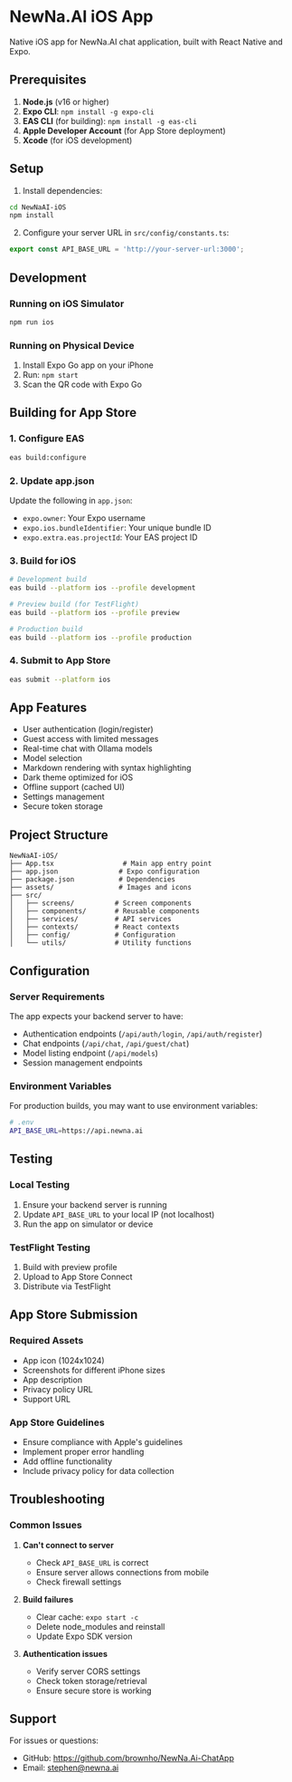 # NewNa.AI iOS App

Native iOS app for NewNa.AI chat application, built with React Native and Expo.

## Prerequisites

1. **Node.js** (v16 or higher)
2. **Expo CLI**: `npm install -g expo-cli`
3. **EAS CLI** (for building): `npm install -g eas-cli`
4. **Apple Developer Account** (for App Store deployment)
5. **Xcode** (for iOS development)

## Setup

1. Install dependencies:
```bash
cd NewNaAI-iOS
npm install
```

2. Configure your server URL in `src/config/constants.ts`:
```typescript
export const API_BASE_URL = 'http://your-server-url:3000';
```

## Development

### Running on iOS Simulator

```bash
npm run ios
```

### Running on Physical Device

1. Install Expo Go app on your iPhone
2. Run: `npm start`
3. Scan the QR code with Expo Go

## Building for App Store

### 1. Configure EAS

```bash
eas build:configure
```

### 2. Update app.json

Update the following in `app.json`:
- `expo.owner`: Your Expo username
- `expo.ios.bundleIdentifier`: Your unique bundle ID
- `expo.extra.eas.projectId`: Your EAS project ID

### 3. Build for iOS

```bash
# Development build
eas build --platform ios --profile development

# Preview build (for TestFlight)
eas build --platform ios --profile preview

# Production build
eas build --platform ios --profile production
```

### 4. Submit to App Store

```bash
eas submit --platform ios
```

## App Features

- User authentication (login/register)
- Guest access with limited messages
- Real-time chat with Ollama models
- Model selection
- Markdown rendering with syntax highlighting
- Dark theme optimized for iOS
- Offline support (cached UI)
- Settings management
- Secure token storage

## Project Structure

```
NewNaAI-iOS/
├── App.tsx                 # Main app entry point
├── app.json               # Expo configuration
├── package.json           # Dependencies
├── assets/                # Images and icons
├── src/
│   ├── screens/          # Screen components
│   ├── components/       # Reusable components
│   ├── services/         # API services
│   ├── contexts/         # React contexts
│   ├── config/           # Configuration
│   └── utils/            # Utility functions
```

## Configuration

### Server Requirements

The app expects your backend server to have:
- Authentication endpoints (`/api/auth/login`, `/api/auth/register`)
- Chat endpoints (`/api/chat`, `/api/guest/chat`)
- Model listing endpoint (`/api/models`)
- Session management endpoints

### Environment Variables

For production builds, you may want to use environment variables:

```bash
# .env
API_BASE_URL=https://api.newna.ai
```

## Testing

### Local Testing
1. Ensure your backend server is running
2. Update `API_BASE_URL` to your local IP (not localhost)
3. Run the app on simulator or device

### TestFlight Testing
1. Build with preview profile
2. Upload to App Store Connect
3. Distribute via TestFlight

## App Store Submission

### Required Assets
- App icon (1024x1024)
- Screenshots for different iPhone sizes
- App description
- Privacy policy URL
- Support URL

### App Store Guidelines
- Ensure compliance with Apple's guidelines
- Implement proper error handling
- Add offline functionality
- Include privacy policy for data collection

## Troubleshooting

### Common Issues

1. **Can't connect to server**
   - Check `API_BASE_URL` is correct
   - Ensure server allows connections from mobile
   - Check firewall settings

2. **Build failures**
   - Clear cache: `expo start -c`
   - Delete node_modules and reinstall
   - Update Expo SDK version

3. **Authentication issues**
   - Verify server CORS settings
   - Check token storage/retrieval
   - Ensure secure store is working

## Support

For issues or questions:
- GitHub: https://github.com/brownho/NewNa.Ai-ChatApp
- Email: stephen@newna.ai